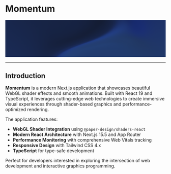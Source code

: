 # Momentum

![Momentum Banner](public/git/banner.png)

---

## Introduction

**Momentum** is a modern Next.js application that showcases beautiful WebGL shader effects and smooth animations. Built with React 19 and TypeScript, it leverages cutting-edge web technologies to create immersive visual experiences through shader-based graphics and performance-optimized rendering.

The application features:
- **WebGL Shader Integration** using `@paper-design/shaders-react`
- **Modern React Architecture** with Next.js 15.5 and App Router
- **Performance Monitoring** with comprehensive Web Vitals tracking
- **Responsive Design** with Tailwind CSS 4.x
- **TypeScript** for type-safe development

Perfect for developers interested in exploring the intersection of web development and interactive graphics programming.